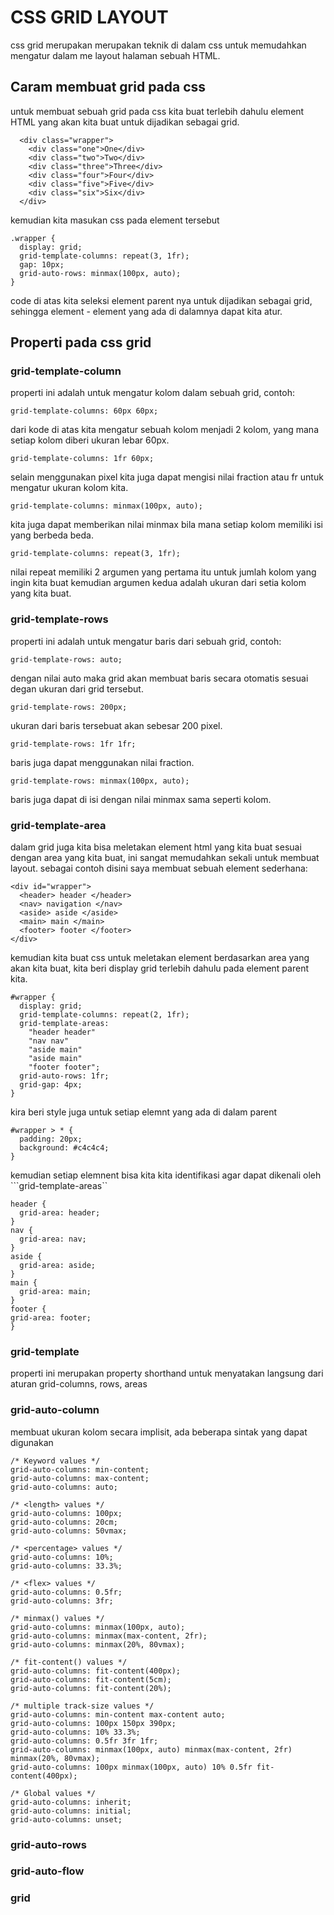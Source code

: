 # CSS GRID LAYOUT
css grid merupakan merupakan teknik di dalam css untuk memudahkan mengatur dalam me layout halaman sebuah HTML.

## Caram membuat grid pada css
untuk membuat sebuah grid pada css kita buat terlebih dahulu element HTML yang akan kita buat untuk dijadikan sebagai grid.

```html:
  <div class="wrapper">
    <div class="one">One</div>
    <div class="two">Two</div>
    <div class="three">Three</div>
    <div class="four">Four</div>
    <div class="five">Five</div>
    <div class="six">Six</div>
  </div>
```

kemudian kita masukan css pada element tersebut

```css:
.wrapper {
  display: grid;
  grid-template-columns: repeat(3, 1fr);
  gap: 10px;
  grid-auto-rows: minmax(100px, auto);
}
```

code di atas kita seleksi element parent nya untuk dijadikan sebagai grid, sehingga element - element yang ada di dalamnya dapat kita atur.

## Properti pada css grid

### grid-template-column
properti ini adalah untuk mengatur kolom dalam sebuah grid, contoh:

```grid-template-columns: 60px 60px;```

dari kode di atas kita mengatur sebuah kolom menjadi 2 kolom, yang mana setiap kolom diberi ukuran lebar 60px.

```grid-template-columns: 1fr 60px;```

selain menggunakan pixel kita juga dapat mengisi nilai fraction atau fr untuk mengatur ukuran kolom kita.

```grid-template-columns: minmax(100px, auto);```

kita juga dapat memberikan nilai minmax bila mana setiap kolom memiliki isi yang berbeda beda.

```grid-template-columns: repeat(3, 1fr);```

nilai repeat memiliki 2 argumen yang pertama itu untuk jumlah kolom yang ingin kita buat kemudian argumen kedua adalah ukuran dari setia kolom yang kita buat.


### grid-template-rows
properti ini adalah untuk mengatur baris dari sebuah grid, contoh:

```grid-template-rows: auto;```

dengan nilai auto maka grid akan membuat baris secara otomatis sesuai degan ukuran dari grid tersebut.

```grid-template-rows: 200px;```

ukuran dari baris tersebuat akan sebesar 200 pixel.

```grid-template-rows: 1fr 1fr;```

baris juga dapat menggunakan nilai fraction.

```grid-template-rows: minmax(100px, auto);```

baris juga dapat di isi dengan nilai minmax sama seperti kolom.

### grid-template-area

dalam grid juga kita bisa meletakan element html yang kita buat sesuai dengan area yang kita buat, ini sangat memudahkan sekali untuk membuat layout.
sebagai contoh disini saya membuat sebuah element sederhana:

```html:
<div id="wrapper">
  <header> header </header>
  <nav> navigation </nav>
  <aside> aside </aside>
  <main> main </main>
  <footer> footer </footer>
</div>
```

kemudian kita buat css untuk meletakan element berdasarkan area yang akan kita buat, kita beri display grid terlebih dahulu pada element parent kita.

```css:
#wrapper {
  display: grid;
  grid-template-columns: repeat(2, 1fr);
  grid-template-areas: 
    "header header"
    "nav nav"
    "aside main"
    "aside main"
    "footer footer";
  grid-auto-rows: 1fr;
  grid-gap: 4px;
}
```
kira beri style juga untuk setiap elemnt yang ada di dalam parent

```css:
#wrapper > * {
  padding: 20px;
  background: #c4c4c4;
}
```

kemudian setiap elemnent bisa kita kita identifikasi agar dapat dikenali oleh ```grid-template-areas``

```css:
header {
  grid-area: header;
}
nav {
  grid-area: nav;
}
aside {
  grid-area: aside;
}
main {
  grid-area: main;
}
footer {
grid-area: footer;
}
```

### grid-template

properti ini merupakan property shorthand untuk menyatakan langsung dari aturan grid-columns, rows, areas

### grid-auto-column

membuat ukuran kolom secara implisit, ada beberapa sintak yang dapat digunakan

```css:
/* Keyword values */
grid-auto-columns: min-content;
grid-auto-columns: max-content;
grid-auto-columns: auto;

/* <length> values */
grid-auto-columns: 100px;
grid-auto-columns: 20cm;
grid-auto-columns: 50vmax;

/* <percentage> values */
grid-auto-columns: 10%;
grid-auto-columns: 33.3%;

/* <flex> values */
grid-auto-columns: 0.5fr;
grid-auto-columns: 3fr;

/* minmax() values */
grid-auto-columns: minmax(100px, auto);
grid-auto-columns: minmax(max-content, 2fr);
grid-auto-columns: minmax(20%, 80vmax);

/* fit-content() values */
grid-auto-columns: fit-content(400px);
grid-auto-columns: fit-content(5cm);
grid-auto-columns: fit-content(20%);

/* multiple track-size values */
grid-auto-columns: min-content max-content auto;
grid-auto-columns: 100px 150px 390px;
grid-auto-columns: 10% 33.3%;
grid-auto-columns: 0.5fr 3fr 1fr;
grid-auto-columns: minmax(100px, auto) minmax(max-content, 2fr) minmax(20%, 80vmax);
grid-auto-columns: 100px minmax(100px, auto) 10% 0.5fr fit-content(400px);

/* Global values */
grid-auto-columns: inherit;
grid-auto-columns: initial;
grid-auto-columns: unset;
```

### grid-auto-rows

### grid-auto-flow

### grid
